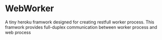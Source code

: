 # WebWorker
A tiny heroku framwork designed for creating restfull worker process. This framwork provides  full-duplex communication between worker process and web process
